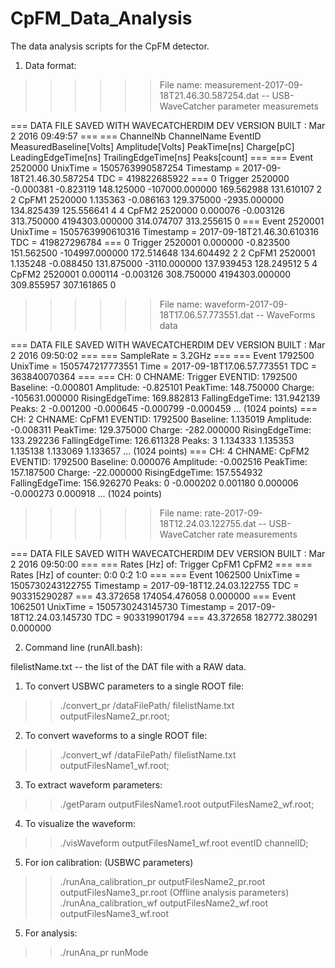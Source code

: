 # CpFM_Data_Analysis
The data analysis scripts for the CpFM detector.
1. Data format:

>>>>>> File name: measurement-2017-09-18T21.46.30.587254.dat -- USB-WaveCatcher parameter measuremets

=== DATA FILE SAVED WITH WAVECATCHERDIM DEV VERSION BUILT : Mar  2 2016 09:49:57 ===
=== ChannelNb ChannelName EventID MeasuredBaseline[Volts] Amplitude[Volts] PeakTime[ns] Charge[pC] LeadingEdgeTime[ns] TrailingEdgeTime[ns] Peaks[count] ===
=== Event 2520000 UnixTime = 1505763990587254 Timestamp = 2017-09-18T21.46.30.587254 TDC = 419822685922 ===
0 Trigger 2520000 -0.000381 -0.823119 148.125000 -107000.000000 169.562988 131.610107 2
2 CpFM1 2520000 1.135363 -0.086163 129.375000 -2935.000000 134.825439 125.556641 4
4 CpFM2 2520000 0.000076 -0.003126 313.750000 4194303.000000 314.074707 313.255615 0
=== Event 2520001 UnixTime = 1505763990610316 Timestamp = 2017-09-18T21.46.30.610316 TDC = 419827296784 ===
0 Trigger 2520001 0.000000 -0.823500 151.562500 -104997.000000 172.514648 134.604492 2
2 CpFM1 2520001 1.135248 -0.088450 131.875000 -3110.000000 137.939453 128.249512 5
4 CpFM2 2520001 0.000114 -0.003126 308.750000 4194303.000000 309.855957 307.161865 0

>>>>>> File name: waveform-2017-09-18T17.06.57.773551.dat -- WaveForms data

=== DATA FILE SAVED WITH WAVECATCHERDIM DEV VERSION BUILT : Mar  2 2016 09:50:02 ===
=== SampleRate = 3.2GHz ===
=== Event 1792500 UnixTime = 1505747217773551 Time = 2017-09-18T17.06.57.773551 TDC = 363840070364 ===
=== CH: 0 CHNAME: Trigger EVENTID: 1792500 Baseline: -0.000801 Amplitude: -0.825101 PeakTime: 148.750000 Charge: -105631.000000 RisingEdgeTime: 169.882813 FallingEdgeTime: 131.942139 Peaks: 2
-0.001200 -0.000645 -0.000799 -0.000459 ... (1024 points)
=== CH: 2 CHNAME: CpFM1 EVENTID: 1792500 Baseline: 1.135019 Amplitude: -0.008311 PeakTime: 129.375000 Charge: -282.000000 RisingEdgeTime: 133.292236 FallingEdgeTime: 126.611328 Peaks: 3
1.134333 1.135353 1.135138 1.133069 1.133657 ... (1024 points)
=== CH: 4 CHNAME: CpFM2 EVENTID: 1792500 Baseline: 0.000076 Amplitude: -0.002516 PeakTime: 157.187500 Charge: -22.000000 RisingEdgeTime: 157.554932 FallingEdgeTime: 156.926270 Peaks: 0
-0.000202 0.001180 0.000006 -0.000273 0.000918 ... (1024 points)

>>>>>> File name: rate-2017-09-18T12.24.03.122755.dat -- USB-WaveCatcher rate measurements

=== DATA FILE SAVED WITH WAVECATCHERDIM DEV VERSION BUILT : Mar  2 2016 09:50:00 ===
=== Rates [Hz] of: Trigger CpFM1 CpFM2 ===
=== Rates [Hz] of counter: 0:0 0:2 1:0 ===
=== Event 1062500 UnixTime = 1505730243122755 Timestamp = 2017-09-18T12.24.03.122755 TDC = 903315290287 ===
43.372658 174054.476058 0.000000
=== Event 1062501 UnixTime = 1505730243145730 Timestamp = 2017-09-18T12.24.03.145730 TDC = 903319901794 ===
43.372658 182772.380291 0.000000

2. Command line (runAll.bash):

filelistName.txt -- the list of the DAT file with a RAW data.

1) To convert USBWC parameters to a single ROOT file:
>> ./convert_pr /dataFilePath/ filelistName.txt outputFilesName2_pr.root;
2) To convert waveforms to a single ROOT file:
>> ./convert_wf /dataFilePath/ filelistName.txt outputFilesName1_wf.root;
3) To extract waveform parameters:
>> ./getParam outputFilesName1.root outputFilesName2_wf.root;
4) To visualize the waveform:
>> ./visWaveform outputFilesName1_wf.root eventID channelID;
5) For ion calibration:
(USBWC parameters)
>> ./runAna_calibration_pr outputFilesName2_pr.root outputFilesName3_pr.root
(Offline analysis parameters)
>> ./runAna_calibration_wf outputFilesName2_wf.root outputFilesName3_wf.root
5) For analysis:
>> ./runAna_pr runMode
